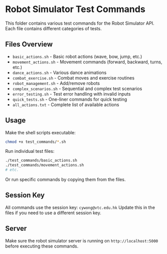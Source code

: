 # Robot Simulator Test Commands

This folder contains various test commands for the Robot Simulator API. Each file contains different categories of tests.

## Files Overview

- `basic_actions.sh` - Basic robot actions (wave, bow, jump, etc.)
- `movement_actions.sh` - Movement commands (forward, backward, turns, etc.)
- `dance_actions.sh` - Various dance animations
- `combat_exercise.sh` - Combat moves and exercise routines
- `robot_management.sh` - Add/remove robots
- `complex_scenarios.sh` - Sequential and complex test scenarios
- `error_testing.sh` - Test error handling with invalid inputs
- `quick_tests.sh` - One-liner commands for quick testing
- `all_actions.txt` - Complete list of available actions

## Usage

Make the shell scripts executable:
```bash
chmod +x test_commands/*.sh
```

Run individual test files:
```bash
./test_commands/basic_actions.sh
./test_commands/movement_actions.sh
# etc.
```

Or run specific commands by copying them from the files.

## Session Key

All commands use the session key: `cywong@vtc.edu.hk`
Update this in the files if you need to use a different session key.

## Server

Make sure the robot simulator server is running on `http://localhost:5000` before executing these commands.
